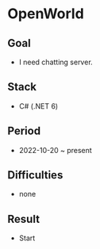 # OpenWorld
## Goal
- I need chatting server.

## Stack
- C# (.NET 6)

## Period 
- 2022-10-20 ~ present

## Difficulties
- none

## Result
- Start
